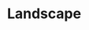 ---
title: Landscape
draft: false
weight: 2
description: "Here I showcase my pictures of beautiful sceneries found in nature. A lot of my photos are from mountainous regions because that is where I am from."
featured_image: Seagull Ship.JPG
sort_by: image.Exif.Date
sort_order: desc
menu: main
resources:
  - src: All over the mountains.JPG
    params:
      tags: [photo, photography, mountains, alps, snow, nature, clouds, scenic, panorama]
      alt: Panoramic view of the snow-capped Alps with clouds below the mountain peaks.

  - src: AlpSun.JPG
    params:
      tags: [photo, photography, sunset, mountains, alps, dusk, nature, clouds, sky]
      alt: Sunset over the Alps with orange and purple hues in the sky.

  - src: A million paths.JPG
    params:
      tags: [photo, photography, sunrise, mountains, alps, dawn, nature, sky]
      alt: Sunrise illuminating the peaks of the Alps with a clear blue sky.

  - src: BavarianMountainRocks.JPG
    params:
      tags: [photo, photography, bavaria, mountains, rocks, cross, nature, greenery]
      alt: Rugged Bavarian mountain landscape with a cross on top of rocky peaks.

  - src: BavarianRiesenkopfAndMaiwand.JPG
    params:
      tags: [photo, photography, bavaria, mountains, green, nature, forest, scenic]
      alt: Scenic view of the Bavarian Riesenkopf and Maiwand with lush green slopes.

  - src: Bavarian village.JPG
    params:
      tags: [photo, photography, village, bavaria, twilight, nature, houses, community]
      alt: Twilight over a quaint Bavarian village with a backdrop of mountains.

  - src: Beautiful sky and sea.JPG
    params:
      tags: [photo, photography, sunset, sea, clouds, sky, nature, dramatic]
      alt: Dramatic sunset with vibrant orange clouds over the sea.

  - src: Bridge.JPG
    params:
      tags: [photo, photography, bridge, river, mountains, nature, trees, architecture]
      alt: Wooden bridge crossing a calm river with mountains in the distance.

  - src: BurningSkyline.JPG
    params:
      tags: [photo, photography, sunset, skyline, dusk, nature, clouds, silhouette]
      alt: The sunset creating a fiery skyline with dark cloud silhouettes.

  - src: By the water.JPG
    params:
      tags: [photo, photography, river, stones, mountains, nature, clear water, tranquil]
      alt: Clear and tranquil river flowing with stones and a mountain backdrop.

  - src: ChiemseeFromTheBavarianMountains.JPG
    params:
      tags: [photo, photography, chiemsee, bavarian, mountains, lake, nature, scenic, aerial view]
      alt: Aerial view of Lake Chiemsee from the Bavarian mountains, with clear skies.

  - src: Cloud bed.JPG
    params:
      tags: [photo, photography, winter, mountains, snow, nature, clouds, aerial, scenic]
      alt: Aerial view of snow-covered fields with a dense bed of clouds between mountain ranges.

  - src: Cloudisland.JPG
    params:
      tags: [photo, photography, sunset, clouds, island, sea, nature, silhouette, dusk]
      alt: Silhouette of an island against a sunset sky with vibrant clouds over the sea.

  - src: Clouds at the mountain.JPG
    params:
      tags: [photo, photography, mountains, snow, clouds, mist, nature, winter, sunrise]
      alt: Sunlight breaking through the misty clouds over snowy mountains at dawn.

  - src: Clouds in the distance.JPG
    params:
      tags: [photo, photography, winter, village, clouds, mountains, nature, scenic]
      alt: Winter view of a village with distant clouds hanging low over the mountains.

  - src: Corn.JPG
    params:
      tags: [photo, photography, cornfield, nature, agriculture, sunset, clouds, scenic]
      alt: Sunset over a lush cornfield with dramatic clouds in the sky.

  - src: Damaged street.JPG
    params:
      tags: [photo, photography, street, damage, landslide, nature, road, disaster, infrastructure]
      alt: Damaged street with a landslide, showing broken asphalt and a view of a reservoir.

  - src: DarkShadowSundown.JPG
    params:
      tags: [photo, photography, sunset, silhouette, trees, nature, dusk, dark, scenic]
      alt: Dark silhouette of trees against a fiery sunset sky with clouds.

  - src: FogyMountains.JPG
    params:
      tags: [photo, photography, fog, mountains, trees, mist, nature, scenic, moody]
      alt: Moody landscape with fog-enveloped mountains and trees.

  - src: ForestSwap.JPG
    params:
      tags: [photo, photography, forest, nature, aerial view, trees, green, environment]
      alt: Aerial view of a dense forest with a mix of green and yellow treetops.

  - src: GlowingSky.JPG
    params:
      tags: [photo, photography, sunset, sky, clouds, glow, nature, evening]
      alt: The sky glows with radiant hues of orange and yellow as the sun sets behind clouds.

  - src: Golden austria.JPG
    params:
      tags: [photo, photography, sunset, austria, valley, river, dusk, mountains]
      alt: A serene sunset over a winding river in an Austrian valley, with mountains in the backdrop.

  - src: Golden Sky.JPG
    params:
      tags: [photo, photography, sunset, golden, sea, clouds, nature, dusk]
      alt: Golden rays of the sunset piercing through clouds over the sea.

  - src: Golden Sunset.JPG
    params:
      tags: [photo, photography, sunset, golden, silhouette, nature, trees, dusk]
      alt: The sun setting in a golden blaze, silhouetting trees against a vibrant sky.

  - src: GoldenTree.JPG
    params:
      tags: [photo, photography, sunset, tree, silhouette, nature, field, dusk]
      alt: A solitary tree stands silhouetted against a fiery sunset sky.

  - src: GrasslandToMountains.JPG
    params:
      tags: [photo, photography, landscape, grassland, mountains, nature, scenic, aerial]
      alt: Expansive view of grasslands leading up to majestic mountains under a cloudy sky.

  - src: Green Forest Road.JPG
    params:
      tags: [photo, photography, forest, green, road, nature, trees, aerial]
      alt: An aerial view of a lush green forest with a road cutting through it.

  - src: Hell Sky.JPG
    params:
      tags: [photo, photography, sunset, clouds, dramatic, sky, dusk, nature]
      alt: A dramatic sunset with dark clouds creating a hellish ambiance in the sky.

  - src: Hot sky.JPG
    params:
      tags: [photo, photography, sunset, clouds, warm, sky, dusk, nature]
      alt: A sizzling sunset with clouds illuminated in warm shades of red and orange.

  - src: InnValley.JPG
    params:
      tags: [photo, photography, valley, river, mountains, austria, landscape, nature, scenic]
      alt: A vibrant aerial view of the Inn Valley with the river snaking through and mountains in the distance.

  - src: Leaf in the way.JPG
    params:
      tags: [photo, photography, sunset, countryside, road, nature, trees, leaves, dusk]
      alt: A leaf framing a sunset over a countryside road, with the silhouettes of trees in the background.

  - src: Leaf Land.JPG
    params:
      tags: [photo, photography, aerial, land, trees, nature, pattern, textures, greenery]
      alt: Aerial view of a piece of land with intricate patterns made by the arrangement of trees and pathways.

  - src: Light.JPG
    params:
      tags: [photo, photography, sunset, sea, golden hour, reflections, water, silhouette]
      alt: The sun setting over the sea, with its light reflecting on the water and silhouettes of the horizon.

  - src: MountainPyramid.JPG
    params:
      tags: [photo, photography, mountains, pyramid shape, greenery, nature, scenic, peaks]
      alt: Scenic view of a pyramid-shaped mountain covered in greenery under a clear sky.

  - src: Mountain River.JPG
    params:
      tags: [photo, photography, river, mountains, flow, water, nature, landscape]
      alt: A flowing river in a mountainous landscape, with clear waters and surrounding natural scenery.

  - src: Mountains in the evening.JPG
    params:
      tags: [photo, photography, mountains, dusk, evening, silhouettes, nature, twilight]
      alt: Evening view of mountains with their silhouettes stark against the twilight sky.

  - src: Over the clouds.JPG
    params:
      tags: [photo, photography, aerial, clouds, nature, above, sky, fluffy, white]
      alt: Aerial shot taken from above the clouds, showcasing a blanket of fluffy white clouds under a blue sky.

  - src: Over the inn.JPG
    params:
      tags: [photo, photography, river, inn, landscape, nature, outdoor, serene, calm]
      alt: Serene landscape featuring the calm waters of the Inn river with surrounding greenery.

  - src: P1002342.JPG
    params:
      tags: [photo, photography, night, lights, urban, street, city life, buildings, architecture]
      alt: Nighttime city scene with illuminated buildings, street lights, and the vibrant life of the urban environment.

  - src: Leaf in the way.JPG
    params:
      tags: [photo, photography, sunset, countryside, road, nature, serene]
      alt: Sunset view with a leaf in the foreground on a quiet countryside road.

  - src: Leaf Land.JPG
    params:
      tags: [photo, photography, top-down, landscape, nature, forest, trees]
      alt: Top-down view of a landscape featuring dense forest and winding roads.

  - src: Light.JPG
    params:
      tags: [photo, photography, sunlight, blur, golden hour, abstract]
      alt: Abstract photo with sunlight creating a blur effect, possibly during golden hour.

  - src: MountainPyramid.JPG
    params:
      tags: [photo, photography, mountains, snow, peaks, nature, majestic]
      alt: Majestic snow-capped mountain peaks resembling a pyramid.

  - src: Mountain River.JPG
    params:
      tags: [photo, photography, river, mountains, nature, tranquil, water]
      alt: Tranquil river flowing through a mountainous landscape.

  - src: Mountains in the evening.JPG
    params:
      tags: [photo, photography, dusk, mountains, landscape, evening, sky]
      alt: Evening landscape of mountains under a dusky sky.

  - src: Over the clouds.JPG
    params:
      tags: [photo, photography, aerial, clouds, mountains, nature, above]
      alt: Aerial view of mountains peaking through a blanket of clouds.

  - src: Over the inn.JPG
    params:
      tags: [photo, photography, river, landscape, nature, trees, calm]
      alt: Calm river flowing through a lush landscape with trees.

  - src: P1002342.JPG
    params:
      tags: [photo, photography, waterscape, reflection, serene, nature]
      alt: Serene waterscape with a clear reflection, possibly in a lake or calm river.

  - src: Lens Flare.JPG
    params:
      tags: [photo, photography, sunset, lens flare, silhouette, trees, backlight, nature]
      alt: Sun casting a lens flare through the silhouette of trees at sunset.

  - src: P1002405.JPG
    params:
      tags: [photo, photography, winter, snow, cabin, reflection, trees, tranquility, water, nature]
      alt: Snow-covered cabin reflected in a still lake surrounded by snow-dusted trees.

  - src: P1002487.JPG
    params:
      tags: [photo, photography, mountain, mist, forest, nature, outdoors, wilderness, alpine]
      alt: Misty mountain looming over a dense forest, highlighting nature's grandeur.

  - src: P1002742.JPG
    params:
      tags: [photo, photography, path, forest, trees, greenery, secluded, nature walk, peace]
      alt: Secluded forest path surrounded by towering trees and lush greenery.

  - src: P1002752.JPG
    params:
      tags: [photo, photography, kitesurfing, lake, mountains, activity, water sports, nature, alps]
      alt: Colorful kitesurfing sails dotting the lake with mountains in the backdrop.

  - src: P1002807.JPG
    params:
      tags: [photo, photography, waterfall, nature, cliffs, water, rocks, lush, powerful]
      alt: Multi-tiered waterfall cascading down rugged cliffs, embraced by lush vegetation.

  - src: P1002810.JPG
    params:
      tags: [photo, photography, waterfall, nature, cliffs, water, rocks, lush, powerful]
      alt: Multi-tiered waterfall cascading down rugged cliffs, embraced by lush vegetation.

  - src: P1002914.JPG
    params:
      tags: [photo, photography, river, france, Ardèche, kayaking]
      alt: Kayaking on the Ardèche.

  - src: P1003038.JPG
    params:
      tags: [photo, photography, river, france, Ardèche]
      alt: River snailing around big rocks.

  - src: P1013517.JPG
    params:
      tags: [photo, photography, mountains, greenery, rural, tranquility, nature, lake]
      alt: Small lake with mountains in the background.

  - src: P1013749.JPG
    params:
      tags: [photo, photography, mountain, snow, clouds, nature, mist, alpine]
      alt: Snow-capped mountain peak shrouded in mist with a partially cloudy sky.

  - src: P1013753.JPG
    params:
      tags: [photo, photography, mountain, clouds, blue sky, nature, serene]
      alt: Mountain peak under a clear blue sky with fluffy clouds.

  - src: P1013763.JPG
    params:
      tags: [photo, photography, mountain, snow, clouds, nature, winter, alpine]
      alt: Rugged mountain terrain covered in snow with clouds settled around the peaks.

  - src: Poisonous Sky.JPG
    params:
      tags: [photo, photography, sunset, dusk, purple sky, city lights, night]
      alt: City skyline under a dark, ominous purple sky at dusk, with city lights starting to illuminate.

  - src: Red Lens Flare.JPG
    params:
      tags: [photo, photography, sunset, field, nature, trees, lens flare, golden hour]
      alt: Sunset through trees in an open field with a distinct red lens flare.

  - src: RehleitenkopfAndRiesenkopf.JPG
    params:
      tags: [photo, photography, mountain, green, nature, valley, forest, aerial view]
      alt: Aerial view of a lush green valley with the Rehleitenkopf and Riesenkopf mountains in the background.

  - src: Riesenkopf.JPG
    params:
      tags: [photo, photography, snow, mountain, blue sky, winter, trees, nature]
      alt: Snow-covered slope with coniferous trees under a bright blue sky.

  - src: Seagull Ship.JPG
    params:
      tags: [photo, photography, sunset, sea, ship, birds, horizon, dusk]
      alt: Ship sailing on the sea during sunset with seagulls flying overhead and a beautiful horizon in view.

  - src: Shadowland.JPG
    params:
      tags: [photo, photography, aerial, landscape, village, mountains, fields, twilight]
      alt: Aerial view of a village with its surrounding fields and mountains under the shadow of twilight.

  - src: ShadowsInTheBavarianFields.JPG
    params:
      tags: [photo, photography, sunset, fields, bavarian, landscape, nature, dusk]
      alt: Sunset casting long shadows over the Bavarian fields, with a dramatic sky overhead.

  - src: ShiningHole.JPG
    params:
      tags: [photo, photography, sunset, silhouette, mountains, dark, vibrant, dusk]
      alt: Vibrant sunset peeking through dark silhouettes of mountains and clouds.

  - src: Shiny Clouds.JPG
    params:
      tags: [photo, photography, sunset, clouds, sky, color, landscape, nature]
      alt: The setting sun casting a warm glow on clouds, with a bright blue sky peering through.

  - src: SmeltingSun.JPG
    params:
      tags: [photo, photography, sunset, dark, horizon, orange, silhouette]
      alt: The sun setting on the horizon, silhouetting the landscape under a darkening sky.

  - src: Snowy tress from aboth.JPG
    params:
      tags: [photo, photography, winter, snow, trees, aerial, nature, frosty]
      alt: Aerial view of frosty trees blanketed in snow, forming a textured winter landscape.

  - src: Sundown over the lake.JPG
    params:
      tags: [photo, photography, sunset, lake, reflection, trees, dusk, serene]
      alt: Calm lake reflecting the serene sunset, with silhouettes of trees and a peaceful sky.

  - src: Sun in the cornfields.JPG
    params:
      tags: [photo, photography, sunset, cornfields, agriculture, landscape, rural]
      alt: The sun sets over lush green cornfields, highlighting the textures of the agricultural landscape.

  - src: Sun in the trees.JPG
    params:
      tags: [photo, photography, sunset, trees, golden hour, nature, path]
      alt: Golden hour sunlight streaming through the trees onto a serene country path.

  - src: Sun in the waves.JPG
    params:
      tags: [photo, photography, sunset, sea, waves, ocean, golden hour]
      alt: Golden sunlight reflecting off the gentle waves of the sea at sunset.

  - src: SunOverTheTreeInTheCornfields.JPG
    params:
      tags: [photo, photography, sunset, tree, cornfield, landscape, rural, twilight]
      alt: A lone tree stands in the midst of cornfields against the backdrop of a dramatic sunset sky.

  - src: Sun-Waves.JPG
    params:
      tags: [photo, photography, sunset, sea, waves, coastline, orange, dusk]
      alt: Waves of the sea glimmering under the orange hues of the setting sun, near a coastline.

  - src: The Inn.JPG
    params:
      tags: [photo, photography, river, path, mountains, clouds, sky, reflection, scenic, nature]
      alt: A tranquil river reflecting the sky with a path alongside it and mountains in the distance under a cloudy sky.

  - src: The sun is burning.JPG
    params:
      tags: [photo, photography, sunset, field, pathway, golden hour, trees, nature, landscape]
      alt: A fiery sunset over a field with a pathway leading towards the golden sky between trees.

  - src: The Tree.JPG
    params:
      tags: [photo, photography, tree, sunset, silhouette, vibrant, nature, dusk]
      alt: Silhouette of a lone tree against a vibrant sunset sky with sun rays piercing through the branches.

  - src: TreeShadowAndTheSun.JPG
    params:
      tags: [photo, photography, sunset, tree, shadow, field, landscape, nature, tranquil]
      alt: The setting sun casting a shadow of a tree over a green field, creating a serene landscape.

  - src: View of bavaria.JPG
    params:
      tags: [photo, photography, twilight, village, mountains, aerial view, landscape, nature]
      alt: Aerial view of a Bavarian village during twilight with mountains in the backdrop and a dimly lit sky.

  - src: ViewOverRiesenkopf.JPG
    params:
      tags: [photo, photography, mountain, snow, trees, aerial, nature, alpine]
      alt: Aerial view over Riesenkopf mountain with snow-covered trees and a clear blue sky.

  - src: ViewToAustria.JPG
    params:
      tags: [photo, photography, twilight, mountains, landscape, aerial view, nature, dusk]
      alt: Aerial view of the landscape at dusk with mountains stretching into the distance towards Austria.

  - src: Village in mountain sun.JPG
    params:
      tags: [photo, photography, sunset, village, mountains, landscape, nature, colorful sky]
      alt: A village nestled in the mountains, illuminated by the warm glow of the sunset under a colorful sky.

  - src: Water.JPG
    params:
      tags: [photo, photography, water, texture, closeup, nature, tranquil, blue]
      alt: Close-up of water showing detailed textures and the tranquil essence of a calm surface.

  - src: Water till the horizon.JPG
    params:
      tags: [photo, photography, sea, horizon, blue, water, vast, serene]
      alt: A serene view of the sea with water stretching all the way to the horizon under a clear blue sky.

  - src: Winter clouds.JPG
    params:
      tags: [photo, photography, winter, mountains, snow, clouds, mist, forest, nature, landscape]
      alt: Snow-covered mountains rising above a blanket of clouds and mist with a forest in the foreground under a clear blue sky.

  - src: P1013601.JPG
    params:
      tags: [photo, photography, mountains, mist, nature, landscape, alps, bavaria, germany]
      alt: A misty image of a alpine mountain.

  - src: P1013611.JPG
    params:
      tags: [photo, photography, mountains, nature, landscape, alps, bavaria, germany, sun, flower, lensflare]
      alt: A image in the mountains with a hand holding a flower against the sun.

  - src: P1013620.JPG
    params:
      tags: [photo, photography, mountains, nature, landscape, alps, bavaria, germany, lensflare]
      alt: A image ouf mountains and light which shines beautiful between them.

  - src: P1013624.JPG
    params:
      tags: [photo, photography, mountains, nature, landscape, alps, bavaria, germany, lensflare]
      alt: A image ouf mountains and light which shines beautiful between them.
      
  - src: P1013630.JPG
    params:
      tags: [photo, photography, mountains, nature, landscape, alps, bavaria, germany, lensflare]
      alt: A image ouf mountains and light which shines beautiful between them.
      
  - src: P1013620.JPG
    params:
      tags: [photo, photography, mountains, nature, landscape, alps, bavaria, germany, lensflare]
      alt: A image ouf mountains and a nice lens flare. In the foreground there stands a tree.
      
  - src: P1013624.JPG
    params:
      tags: [photo, photography, mountains, nature, landscape, alps, bavaria, germany, lensflare]
      alt: A image ouf mountains and a nice lens flare. In the foreground there stands a tree.
      
  - src: P1013673.JPG
    params:
      tags: [photo, photography, mountains, nature, landscape, alps, bavaria, germany]
      alt: A image of a green field and a mountain in the background.

  - src: P1013685.JPG
    params:
      tags: [photo, photography, mountains, nature, landscape, alps, bavaria, germany, water, lake]
      alt: A image of the sun shining threw the leafs of a tree. Below is a lake.

  - src: P1013693.JPG
    params:
      tags: [photo, photography, nature, water, lake, reflection, sun]
      alt: The shining reflection of the sun in the water of a lake.

  - src: P1013621.JPG
    params:
      tags: [photo, photography, nature, mountains, alps, lensflare]
      alt: Image of the Bavarian mountains with a tree in the front and the mountains in the back.

  - src: P1013626.JPG
    params:
      tags: [photo, photography, nature, mountains, alps, lensflare]
      alt: Image of the Bavarian mountains with a tree in the front and the mountains in the back.
---